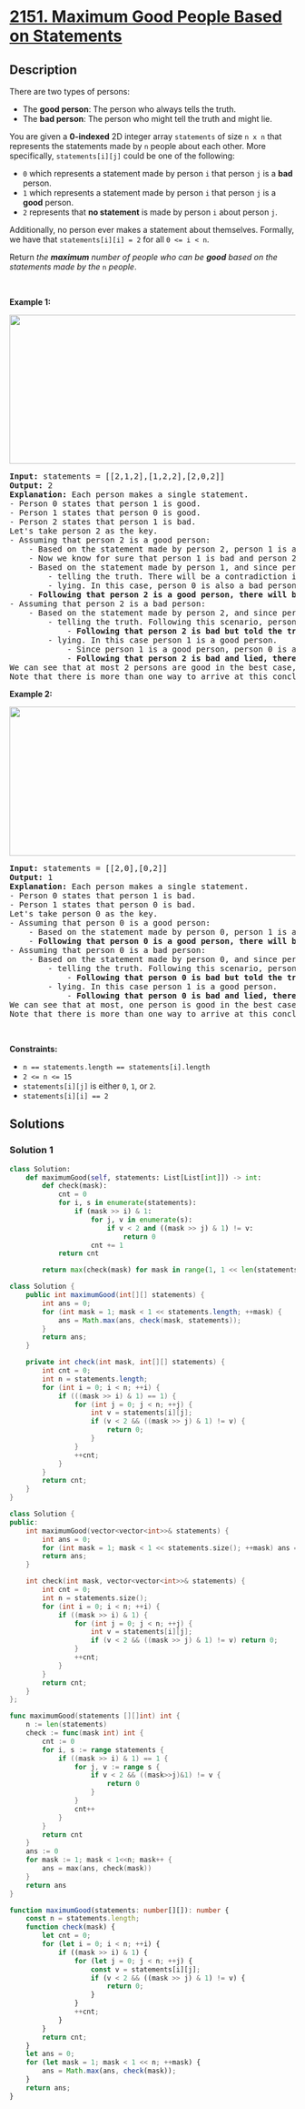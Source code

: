 # [2151. Maximum Good People Based on Statements](https://leetcode.com/problems/maximum-good-people-based-on-statements)


## Description

<p>There are two types of persons:</p>

<ul>
	<li>The <strong>good person</strong>: The person who always tells the truth.</li>
	<li>The <strong>bad person</strong>: The person who might tell the truth and might lie.</li>
</ul>

<p>You are given a <strong>0-indexed</strong> 2D integer array <code>statements</code> of size <code>n x n</code> that represents the statements made by <code>n</code> people about each other. More specifically, <code>statements[i][j]</code> could be one of the following:</p>

<ul>
	<li><code>0</code> which represents a statement made by person <code>i</code> that person <code>j</code> is a <strong>bad</strong> person.</li>
	<li><code>1</code> which represents a statement made by person <code>i</code> that person <code>j</code> is a <strong>good</strong> person.</li>
	<li><code>2</code> represents that <strong>no statement</strong> is made by person <code>i</code> about person <code>j</code>.</li>
</ul>

<p>Additionally, no person ever makes a statement about themselves. Formally, we have that <code>statements[i][i] = 2</code> for all <code>0 &lt;= i &lt; n</code>.</p>

<p>Return <em>the <strong>maximum</strong> number of people who can be <strong>good</strong> based on the statements made by the </em><code>n</code><em> people</em>.</p>

<p>&nbsp;</p>
<p><strong class="example">Example 1:</strong></p>
<img alt="" src="https://spcdn.pages.dev/leetcode/problems/2151.Maximum%20Good%20People%20Based%20on%20Statements/images/logic1.jpg" style="width: 600px; height: 262px;" />
<pre>
<strong>Input:</strong> statements = [[2,1,2],[1,2,2],[2,0,2]]
<strong>Output:</strong> 2
<strong>Explanation:</strong> Each person makes a single statement.
- Person 0 states that person 1 is good.
- Person 1 states that person 0 is good.
- Person 2 states that person 1 is bad.
Let&#39;s take person 2 as the key.
- Assuming that person 2 is a good person:
    - Based on the statement made by person 2, person 1 is a bad person.
    - Now we know for sure that person 1 is bad and person 2 is good.
    - Based on the statement made by person 1, and since person 1 is bad, they could be:
        - telling the truth. There will be a contradiction in this case and this assumption is invalid.
        - lying. In this case, person 0 is also a bad person and lied in their statement.
    - <strong>Following that person 2 is a good person, there will be only one good person in the group</strong>.
- Assuming that person 2 is a bad person:
    - Based on the statement made by person 2, and since person 2 is bad, they could be:
        - telling the truth. Following this scenario, person 0 and 1 are both bad as explained before.
            - <strong>Following that person 2 is bad but told the truth, there will be no good persons in the group</strong>.
        - lying. In this case person 1 is a good person.
            - Since person 1 is a good person, person 0 is also a good person.
            - <strong>Following that person 2 is bad and lied, there will be two good persons in the group</strong>.
We can see that at most 2 persons are good in the best case, so we return 2.
Note that there is more than one way to arrive at this conclusion.
</pre>

<p><strong class="example">Example 2:</strong></p>
<img alt="" src="https://spcdn.pages.dev/leetcode/problems/2151.Maximum%20Good%20People%20Based%20on%20Statements/images/logic2.jpg" style="width: 600px; height: 262px;" />
<pre>
<strong>Input:</strong> statements = [[2,0],[0,2]]
<strong>Output:</strong> 1
<strong>Explanation:</strong> Each person makes a single statement.
- Person 0 states that person 1 is bad.
- Person 1 states that person 0 is bad.
Let&#39;s take person 0 as the key.
- Assuming that person 0 is a good person:
    - Based on the statement made by person 0, person 1 is a bad person and was lying.
    - <strong>Following that person 0 is a good person, there will be only one good person in the group</strong>.
- Assuming that person 0 is a bad person:
    - Based on the statement made by person 0, and since person 0 is bad, they could be:
        - telling the truth. Following this scenario, person 0 and 1 are both bad.
            - <strong>Following that person 0 is bad but told the truth, there will be no good persons in the group</strong>.
        - lying. In this case person 1 is a good person.
            - <strong>Following that person 0 is bad and lied, there will be only one good person in the group</strong>.
We can see that at most, one person is good in the best case, so we return 1.
Note that there is more than one way to arrive at this conclusion.
</pre>

<p>&nbsp;</p>
<p><strong>Constraints:</strong></p>

<ul>
	<li><code>n == statements.length == statements[i].length</code></li>
	<li><code>2 &lt;= n &lt;= 15</code></li>
	<li><code>statements[i][j]</code> is either <code>0</code>, <code>1</code>, or <code>2</code>.</li>
	<li><code>statements[i][i] == 2</code></li>
</ul>

## Solutions

### Solution 1

<!-- tabs:start -->

```python
class Solution:
    def maximumGood(self, statements: List[List[int]]) -> int:
        def check(mask):
            cnt = 0
            for i, s in enumerate(statements):
                if (mask >> i) & 1:
                    for j, v in enumerate(s):
                        if v < 2 and ((mask >> j) & 1) != v:
                            return 0
                    cnt += 1
            return cnt

        return max(check(mask) for mask in range(1, 1 << len(statements)))
```

```java
class Solution {
    public int maximumGood(int[][] statements) {
        int ans = 0;
        for (int mask = 1; mask < 1 << statements.length; ++mask) {
            ans = Math.max(ans, check(mask, statements));
        }
        return ans;
    }

    private int check(int mask, int[][] statements) {
        int cnt = 0;
        int n = statements.length;
        for (int i = 0; i < n; ++i) {
            if (((mask >> i) & 1) == 1) {
                for (int j = 0; j < n; ++j) {
                    int v = statements[i][j];
                    if (v < 2 && ((mask >> j) & 1) != v) {
                        return 0;
                    }
                }
                ++cnt;
            }
        }
        return cnt;
    }
}
```

```cpp
class Solution {
public:
    int maximumGood(vector<vector<int>>& statements) {
        int ans = 0;
        for (int mask = 1; mask < 1 << statements.size(); ++mask) ans = max(ans, check(mask, statements));
        return ans;
    }

    int check(int mask, vector<vector<int>>& statements) {
        int cnt = 0;
        int n = statements.size();
        for (int i = 0; i < n; ++i) {
            if ((mask >> i) & 1) {
                for (int j = 0; j < n; ++j) {
                    int v = statements[i][j];
                    if (v < 2 && ((mask >> j) & 1) != v) return 0;
                }
                ++cnt;
            }
        }
        return cnt;
    }
};
```

```go
func maximumGood(statements [][]int) int {
	n := len(statements)
	check := func(mask int) int {
		cnt := 0
		for i, s := range statements {
			if ((mask >> i) & 1) == 1 {
				for j, v := range s {
					if v < 2 && ((mask>>j)&1) != v {
						return 0
					}
				}
				cnt++
			}
		}
		return cnt
	}
	ans := 0
	for mask := 1; mask < 1<<n; mask++ {
		ans = max(ans, check(mask))
	}
	return ans
}
```

```ts
function maximumGood(statements: number[][]): number {
    const n = statements.length;
    function check(mask) {
        let cnt = 0;
        for (let i = 0; i < n; ++i) {
            if ((mask >> i) & 1) {
                for (let j = 0; j < n; ++j) {
                    const v = statements[i][j];
                    if (v < 2 && ((mask >> j) & 1) != v) {
                        return 0;
                    }
                }
                ++cnt;
            }
        }
        return cnt;
    }
    let ans = 0;
    for (let mask = 1; mask < 1 << n; ++mask) {
        ans = Math.max(ans, check(mask));
    }
    return ans;
}
```

<!-- tabs:end -->

<!-- end -->
